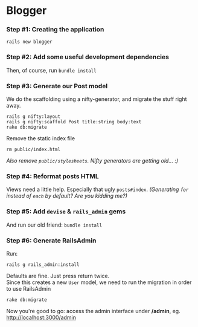 # Blogger

### Step #1: Creating the application

    rails new blogger


### Step #2: Add some useful development dependencies

Then, of course, run `bundle install`


### Step #3: Generate our Post model

We do the scaffolding using a nifty-generator, and migrate the stuff right away.

    rails g nifty:layout
    rails g nifty:scaffold Post title:string body:text
    rake db:migrate

Remove the static index file

    rm public/index.html

*Also remove `public/stylesheets`. Nifty generators are getting old... :)*


### Step #4: Reformat posts HTML

Views need a little help. Especially that ugly `posts#index`. *(Generating `for` instead of `each` by default? Are you kidding me?)*


### Step #5: Add `devise` & `rails_admin` gems

And run our old friend: `bundle install`


### Step #6: Generate RailsAdmin

Run:

    rails g rails_admin:install

Defaults are fine. Just press return twice.  
Since this creates a new `User` model, we need to run the migration in order to use RailsAdmin

    rake db:migrate

Now you're good to go: access the admin interface under **/admin**, eg. [http://localhost:3000/admin](http://localhost:3000/admin)
